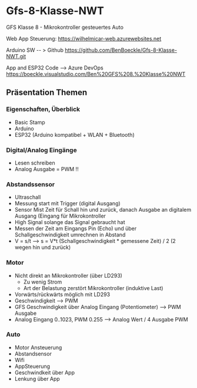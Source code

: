 # Gfs-8-Klasse-NWT

GFS Klasse 8 - Mikrokontroller gesteuertes Auto 

Web App Steuerung: 
https://wilhelmicar-web.azurewebsites.net

Arduino SW -- > Github
https://github.com/BenBoeckle/Gfs-8-Klasse-NWT.git

App and ESP32 Code --> Azure DevOps
https://boeckle.visualstudio.com/Ben%20GFS%208.%20Klasse%20NWT


## Präsentation Themen

### Eigenschaften, Überblick
- Basic Stamp
- Arduino
- ESP32 (Arduino kompatibel + WLAN + Bluetooth)

### Digital/Analog Eingänge
- Lesen schreiben
- Analog Ausgabe = PWM !!

### Abstandssensor
- Ultraschall
- Messung start mit Trigger (digital Ausgang)
- Sensor Mist Zeit für Schall hin und zurück, danach Ausgabe an digitalem Ausgang (Eingang für Mikrokontroller 
- High Signal solange das Signal gebraucht hat
- Messen der Zeit am Eingangs Pin (Echo) und über Schallgeschwindigkeit umrechnen in Abstand
- V = s/t  --> s = V*t  (Schallgeschwindigkeit * gemessene Zeit) / 2 (2 wegen hin und zurück)

### Motor
- Nicht direkt an Mikrokontroller (über LD293)
  - Zu wenig Strom
  - Art der Belastung zerstört Mikrokontroller (induktive Last)
- Vorwärts/rückwärts möglich mit LD293
- Geschwindigkeit --> PWM
- GFS Geschwindigkeit über Analog Eingang (Potentiometer) --> PWM Ausgabe
- Analog Eingang 0..1023, PWM 0.255 --> Analog Wert / 4 Ausgabe PWM

### Auto
- Motor Ansteuerung
- Abstandsensor
- Wifi
- AppSteuerung
- Geschwindkeit über App
- Lenkung über App
